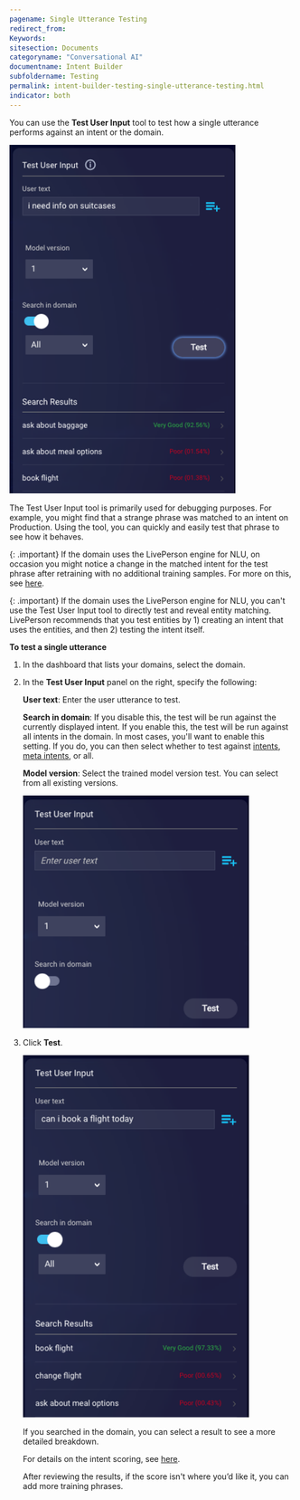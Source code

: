 ```yaml
---
pagename: Single Utterance Testing
redirect_from:
Keywords:
sitesection: Documents
categoryname: "Conversational AI"
documentname: Intent Builder
subfoldername: Testing
permalink: intent-builder-testing-single-utterance-testing.html
indicator: both
---
```


You can use the **Test User Input** tool to test how a single utterance performs against an intent or the domain.

<img class="fancyimage" style="width:400px" src="img/ConvoBuilder/ib_debug3.png">

The Test User Input tool is primarily used for debugging purposes. For example, you might find that a strange phrase was matched to an intent on Production. Using the tool, you can quickly and easily test that phrase to see how it behaves.

{: .important}
If the domain uses the LivePerson engine for NLU, on occasion you might notice a change in the matched intent for the test phrase after retraining with no additional training samples. For more on this, see [here](intent-builder-natural-language-understanding.html#variances-in-matched-intents-with-liveperson-nlu).

{: .important}
If the domain uses the LivePerson engine for NLU, you can't use the Test User Input tool to directly test and reveal entity matching. LivePerson recommends that you test entities by 1) creating an intent that uses the entities, and then 2) testing the intent itself.

**To test a single utterance**

1. In the dashboard that lists your domains, select the domain.
2. In the **Test User Input** panel on the right, specify the following:
    
    **User text**: Enter the user utterance to test.
    
    **Search in domain**: If you disable this, the test will be run against the currently displayed intent. If you enable this, the test will be run against all intents in the domain. In most cases, you'll want to enable this setting. If you do, you can then select whether to test against [intents](intent-builder-intents.html), [meta intents](intent-builder-meta-intents.html), or all.
    
    **Model version**: Select the trained model version test. You can select from all existing versions.

    <img class="fancyimage" style="width:400px" src="img/ConvoBuilder/ib_debug1.png">

3. Click **Test**.

    <img class="fancyimage" style="width:400px" src="img/ConvoBuilder/ib_debug2.png">

    If you searched in the domain, you can select a result to see a more detailed breakdown.

    For details on the intent scoring, see [here](intent-builder-intents.html#what-is-the-intent-scorethreshold).
    
    After reviewing the results, if the score isn't where you’d like it, you can add more training phrases.
